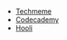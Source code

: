 - [Techmeme](http://techmeme.com)
- [Codecademy](http://codecademy.com)
- [Hooli](http://hooli.xyz)
